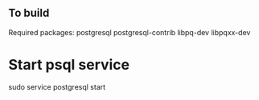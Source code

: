 ## To build

Required packages: postgresql postgresql-contrib libpq-dev libpqxx-dev


# Start psql service 
sudo service postgresql start


